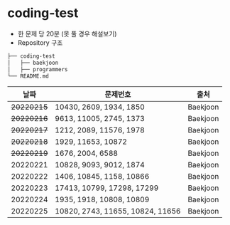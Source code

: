 # coding-test
- 한 문제 당 20분 (못 풀 경우 해설보기)
- Repository 구조
```bash
├── coding-test
│   ├── baekjoon
│   ├── programmers
└── README.md
``` 

|날짜|문제번호|출처|
|------|---|---|
|~~20220215~~|10430, 2609, 1934, 1850|Baekjoon|
|~~20220216~~|9613, 11005, 2745, 1373|Baekjoon|
|~~20220217~~|1212, 2089, 11576, 1978|Baekjoon|
|~~20220218~~|1929, 11653, 10872|Baekjoon|
|~~20220219~~|1676, 2004, 6588|Baekjoon|
|20220221|10828, 9093, 9012, 1874|Baekjoon|
|20220222|1406, 10845, 1158, 10866|Baekjoon|
|20220223|17413, 10799, 17298, 17299|Baekjoon|
|20220224|1935, 1918, 10808, 10809|Baekjoon|
|20220225|10820, 2743, 11655, 10824, 11656|Baekjoon|
